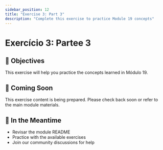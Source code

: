 ```yaml
---
sidebar_position: 12
title: "Exercise 3: Part 3"
description: "Complete this exercise to practice Module 19 concepts"
---
```


# Exercício 3: Partee 3

## 🎯 Objectives

This exercise will help you practice the concepts learned in Módulo 19.

## 📝 Coming Soon

This exercise content is being prepared. Please check back soon or refer to the main module materials.

## 🚀 In the Meantime

- Revisar the module README
- Practice with the available exercises
- Join our community discussions for help
